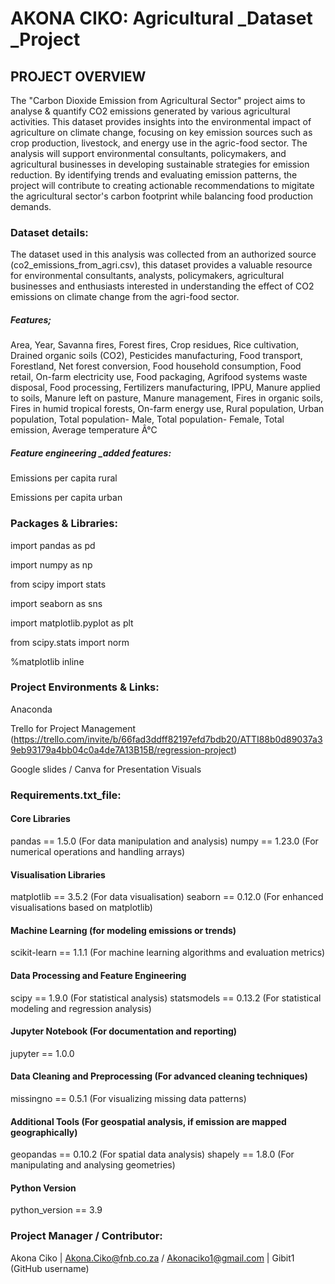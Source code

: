 # AKONA CIKO: Agricultural _Dataset _Project

## PROJECT OVERVIEW

The "Carbon Dioxide Emission from Agricultural Sector" project aims to analyse & quantify CO2 emissions generated by various agricultural activities. This dataset provides insights into the environmental impact of agriculture on climate change, focusing on key emission sources such as crop production, livestock, and energy use in the agric-food sector. The analysis will support environmental consultants, policymakers, and agricultural businesses in developing sustainable strategies for emission reduction. By identifying trends and evaluating emission patterns, the project will contribute to creating actionable recommendations to migitate the agricultural sector's carbon footprint while balancing food production demands.

### Dataset details:
The dataset used in this analysis was collected from an authorized source (co2_emissions_from_agri.csv), this dataset provides a valuable resource for environmental consultants, analysts, policymakers, agricultural businesses and enthusiasts interested in understanding the effect of CO2 emissions on climate change from the agri-food sector.
##### Features;
Area,
Year,
Savanna fires,
Forest fires,
Crop residues,
Rice cultivation,
Drained organic soils (CO2),
Pesticides manufacturing,
Food transport,
Forestland,
Net forest conversion,
Food household consumption,
Food retail,
On-farm electricity use,
Food packaging,
Agrifood systems waste disposal,
Food processing,
Fertilizers manufacturing,
IPPU,
Manure applied to soils,
Manure left on pasture,
Manure management,
Fires in organic soils,
Fires in humid tropical forests,
On-farm energy use,
Rural population,
Urban population,
Total population- Male,
Total population- Female,
Total emission,
Average temperature Â°C

##### Feature engineering _added features:
Emissions per capita rural

Emissions per capita urban


### Packages & Libraries:

import pandas as pd

import numpy as np

from scipy import stats

import seaborn as sns

import matplotlib.pyplot as plt

from scipy.stats import norm

%matplotlib inline 

### Project Environments & Links:
Anaconda

Trello for Project Management (https://trello.com/invite/b/66fad3ddff82197efd7bdb20/ATTI88b0d89037a39eb93179a4bb04c0a4de7A13B15B/regression-project)

Google slides / Canva for Presentation Visuals

### Requirements.txt_file:

#### Core Libraries
pandas == 1.5.0 (For data manipulation and analysis)
numpy == 1.23.0 (For numerical operations and handling arrays)

#### Visualisation Libraries
matplotlib == 3.5.2 (For data visualisation)
seaborn == 0.12.0 (For enhanced visualisations based on matplotlib)

#### Machine Learning (for modeling emissions or trends)
scikit-learn == 1.1.1 (For machine learning algorithms and evaluation metrics)

#### Data Processing and Feature Engineering 
scipy == 1.9.0 (For statistical analysis)
statsmodels == 0.13.2 (For statistical modeling and regression analysis)

#### Jupyter Notebook (For documentation and reporting)
jupyter == 1.0.0

#### Data Cleaning and Preprocessing (For advanced cleaning techniques)
missingno == 0.5.1 (For visualizing missing data patterns)

#### Additional Tools (For geospatial analysis, if emission are mapped geographically)
geopandas == 0.10.2 (For spatial data analysis)
shapely == 1.8.0 (For manipulating and analysing geometries)

#### Python Version
python_version == 3.9

### Project Manager / Contributor:
Akona Ciko | Akona.Ciko@fnb.co.za / Akonaciko1@gmail.com | Gibit1 (GitHub username)
